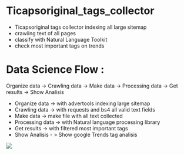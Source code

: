 # Ticapsoriginal_tags_collector

* Ticapsoriginal tags collector indexing all large sitemap
* crawling text of all pages
* classify with Natural Language Toolkit
* check most important tags on trends

# Data Science Flow :

 Organize data -> Crawling data ->  Make data -> Processing data -> Get results -> Show Analisis

* Organize data -> with advertools indexing large sitemap
* Crawling data -> with requests and bs4 all valid text fields
* Make data -> make file with all text collected
* Processing data -> with Natural language processing library
* Get results -> with filtered most important tags
* Show Analisis - > Show google Trends tag analisis

 
![](https://desembo.la/assets/tagscollector.png)
